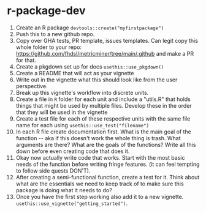 # r-package-dev

1. Create an R package `devtools::create("myfirstpackage")`
2. Push this to a new github repo. 
3. Copy over GHA tests, PR template, issues templates. Can legit copy this whole folder to your repo: https://github.com/fhdsl/metricminer/tree/main/.github and make a PR for that. 
4. Create a pkgdown set up for docs `usethis::use_pkgdown()`
4. Create a README that will act as your vignette
5. Write out in the vignette what this should look like from the user perspective. 
6. Break up this vignette's workflow into discrete units. 
7. Create a file in `R` folder for each unit and include a "utils.R" that holds things that might be used by multiple files. Develop these in the order that they will be used in the vignette
8. Create a test file for each of these respective units with the same file name for each using `usethis::use_test("filename")`
9. In each R file create documentation first. What is the main goal of the function -- aka if this doesn't work the whole thing is trash. What arguments are there? What are the goals of the functions? Write all this down before even creating code that does it. 
10. Okay now actually write code that works. Start with the most basic needs of the function before writing fringe features. (it can feel tempting to follow side quests DON'T). 
11. After creating a semi-functional function, create a test for it. Think about what are the essentials we need to keep track of to make sure this package is doing what it needs to do? 
12. Once you have the first step working also add it to a new vignette. `usethis::use_vignette("getting_started")`.
